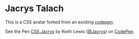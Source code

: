# Jacrys Talach

This is a CSS avatar forked from an existing [codepen](https://codepen.io/sashatran/full/BpPdMb/).

<p data-height="265" data-theme-id="dark" data-slug-hash="qKpOrK" data-default-tab="css,result" data-user="Jacrys" data-pen-title="CSS Jacrys" data-editable="true" class="codepen">See the Pen <a href="https://codepen.io/Jacrys/pen/qKpOrK/">CSS Jacrys</a> by Keith Lewis (<a href="https://codepen.io/Jacrys">@Jacrys</a>) on <a href="https://codepen.io">CodePen</a>.</p>
